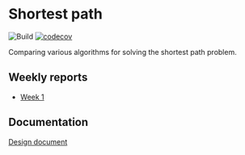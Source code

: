 # Shortest path

![Build](https://github.com/JakeKallioniemi/shortest-path/workflows/Build/badge.svg)
[![codecov](https://codecov.io/gh/JakeKallioniemi/shortest-path/branch/master/graph/badge.svg)](https://codecov.io/gh/JakeKallioniemi/shortest-path)

Comparing various algorithms for solving the shortest path problem.

## Weekly reports

- [Week 1](https://github.com/JakeKallioniemi/shortest-path/blob/master/docs/weekly_reports/week_1.md)

## Documentation

[Design document](https://github.com/JakeKallioniemi/shortest-path/blob/master/docs/design_document.md)
